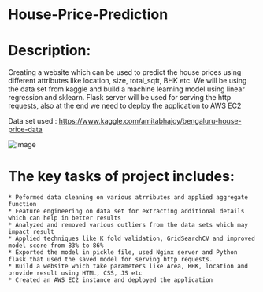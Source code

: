 # House-Price-Prediction

  # Description:
   Creating a website which can be used to predict the house prices using different attributes like location, size, total_sqft, BHK etc. We will be using the data set from kaggle and build a machine learning model using linear regression and sklearn. Flask server will be used for serving the http requests, also at the end we need to deploy the application to AWS EC2
   
   Data set used : https://www.kaggle.com/amitabhajoy/bengaluru-house-price-data
   
   ![image](https://user-images.githubusercontent.com/85644097/146944860-aad7c82d-1174-459d-adde-cf780b91cc03.png)

   
  
  # The key tasks of project includes:
    * Peformed data cleaning on various atrributes and applied aggregate function
    * Feature engineering on data set for extracting additional details which can help in better results
    * Analyzed and removed various outliers from the data sets which may impact result
    * Applied techniques like K fold validation, GridSearchCV and improved model score from 83% to 86%
    * Exported the model in pickle file, used Nginx server and Python flask that used the saved model for serving http requests.
    * Build a website which take parameters like Area, BHK, location and provide result using HTML, CSS, JS etc
    * Created an AWS EC2 instance and deployed the application 
    
